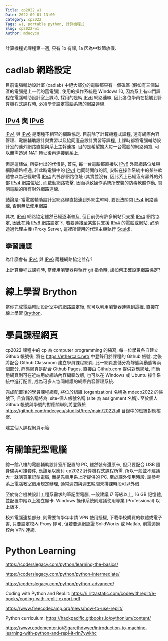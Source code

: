 ```yaml
---
Title: cp2022_w1
Date: 2022-09-01 13:00
Category: cp2022
Tags: w1, portable python, 計算機程式
Slug: cp2022-w1
Author: mdecycu
---
```


計算機程式課程第一週, 只有 1b 有課, 1a 因為中秋節放假.

<!-- PELICAN_END_SUMMARY -->

cadlab 網路設定
====

目前電腦輔助設計室 (cadlab) 中絕大部分的電腦都只有一個磁區 (假如有三個磁區的電腦是上一代的舊電腦), 使用的操作系統是 Windows 10, 因為系上有四門課程在電腦輔助設計室上課時, 採用的是純 [IPv6] 網路連線, 因此各位學員在接觸到計算機程式課程時, 必須學會設定電腦系統的網路連線.

[IPv4] 與 [IPv6]
----

[IPv4] 與 [IPv6] 是兩種不相容的網路協定. 目前除了計算機程式課程, 還有網際內容管理、電腦輔助設計與實習以及協同產品設計實習等課程, 上課時都將電腦輔助設計室的連外網路直接與系上主幹連接. 目的是希望擴大每一台電腦的網路頻寬, 可以無需透過 [NAT] 轉址後再連接到系上.

但是這樣做, 所要付出的代價是, 首先, 每一台電腦都直接以 [IPv6] 外部網路位址與網際網路相通, 若此時電腦中的 [IPv4] 也同時開啟的話, 安裝在操作系統中的某些軟體會以為已經取得 [IPv4] 的外部網路位址 (其實並沒有, 因此系上已經沒有額外的外部 [IPv4] 網路位址), 而啟動網路攻擊. 因而導致操作系統所安裝的防毒軟體作動, 關閉電腦的所有對外網路連線.

結論是: 當電腦輔助設計室網路線直接連到外網主幹時, 要設法關閉 [IPv4] 網路連線, 否則無法使用網路.

其次, [IPv6] 網路協定雖然已經逐漸普及, 但目前仍有許多網站只支援 [IPv4] 網路協定, 因此在純 [IPv6] 網路設定下, 若要連接至某些只支援 [IPv4] 的電腦或網站, 必須透過代理主機 (Proxy Server, 這裡所使用的代理主機執行 [Squid]).

[Squid]: http://www.squid-cache.org/

學習議題
----

為什麼會有 [IPv4] 與 [IPv6] 兩種網路協定並存?

上計算機程式課程時, 當使用瀏覽器與執行 git 指令時, 該如何正確設定網路協定?

[IPv4]: https://zh.wikipedia.org/zh-tw/IPv4
[IPv6]: https://zh.wikipedia.org/zh-tw/IPv6
[NAT]: https://en.wikipedia.org/wiki/Network_address_translation
[這裡]: https://mde.tw/content/Python.html
[Brython]: https://brython.info/
[網路設定]: https://mde.tw/blog/2022-Fall-Intro-to-computer-programming.html#networksetup

<h1 id="learnbrython">線上學習 Brython</h1>

當你完成電腦輔助設計室中的[網路設定]後, 就可以利用瀏覽器連線到[這裡], 直接在線上學習 [Brython].

學員課程網頁
====

cp2022 課程中的 cp 為 computer programming 的縮寫, 每一位學員各自建立 Github 帳號後, 將在 <https://ethercalc.net/> 中登錄用於課程的 Github 帳號. 之後將配合 Github Classroom 建立學員課程網頁. 此一網頁倉儲分為靜態與動態等兩個部分, 靜態網頁是配合 Github Pages, 直接由 Github.com 提供對應網址, 而動態網頁則可在近端用於網站內容編輯改版, 也可以在 Windows 或 Ubuntu 操作系統中進行配置, 成為可多人協同維護的網際內容管理系統.

完成配置後的學員課程網頁, 將位於組織 (organization) 名稱為 mdecp2022 的帳號下, 且倉儲名稱將為: site-個人帳號名稱 (site 為 assignment 名稱). 至於個人 Github 帳號與學號的對應關聯則將登錄於 <https://github.com/mdecycu/studlist/tree/main/2022fall> 目錄中的班級對應檔案.

建立個人課程網頁示範:

有關筆記型電腦
====

綜一館八樓的電腦輔助設計室所配置的 PC, 雖然裝有還原卡, 但只要配合 USB 隨身碟與可攜套件, 應該足以應付 cp2022 計算機程式課程所需. 所以一般並不建議大一就購買筆記型電腦, 而是先善用系上所提供的 PC. 至於課外使用時段, 請參考系上電腦教室借用規定辦理, 通常週四與週五晚間未排課時段可以外借.

至於符合機械設計工程系需求的筆記型電腦, 一般建議 i7 等級以上, 16 GB 記憶體, 並配置中階以上獨立顯卡. Windows 操作系統則建議使用專業 (Professional) 以上版本.

校外電腦連接部分, 則需要每學年申請 VPN 使用授權, 下載學校購買的軟體或電子書, 只要設定校內 Proxy 即可, 但若要連網認證 SolidWorks 或 Matlab, 則需透過校內 VPN 連網.

Python Learning
====

<https://coderslegacy.com/python/learning-the-basics/>

<https://coderslegacy.com/python/python-intermediate/>

<https://coderslegacy.com/python/python-advanced/>

Coding with Python and Repl.it: <https://i.ritzastatic.com/codewithreplit/e-books/coding-with-replit-export.pdf>

<https://www.freecodecamp.org/news/how-to-use-replit/>

Python curriculum: <https://hackpacific.gitbooks.io/pythonium/content/>

<https://www.codementor.io/@garethdwyer/introduction-to-machine-learning-with-python-and-repl-it-rln7ywkhc>


